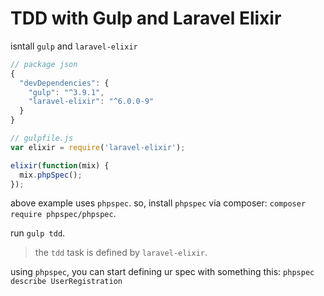 # TDD with Gulp and Laravel Elixir

isntall `gulp` and `laravel-elixir`
```js
// package json
{
  "devDependencies": {
    "gulp": "^3.9.1",
    "laravel-elixir": "^6.0.0-9"
  }
}
```

```js
// gulpfile.js
var elixir = require('laravel-elixir');

elixir(function(mix) {
  mix.phpSpec();
});
```

above example uses `phpspec`. so, install `phpspec` via composer: `composer require phpspec/phpspec`.

run `gulp tdd`.

> the `tdd` task is defined by `laravel-elixir`.

using `phpspec`, you can start defining ur spec with something this: `phpspec describe UserRegistration`